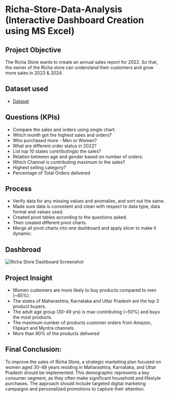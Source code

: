 # Richa-Store-Data-Analysis (Interactive Dashboard Creation using MS Excel)
## Project Objective
The Richa Store wants to create an annual sales report for 2022. So that, the owner of the Richa store can understand their customers and grow more sales in 2023 & 2024.
## Dataset used
- <a href="https://github.com/Saurabhjb07/Data-Analysis-Dashboard/blob/main/RichaStore%20Dataset.xlsx">Dataset</a>

## Questions (KPIs)
-	Compare the sales and orders using single chart.
-	Which month got the highest sales and orders?
-	Who purchased more - Men or Women?
-	What are different order status in 2022?
-	List top 10 states contributingto the sales?
-	Relation between age and gender based on number of orders.
-	Which Channel is contributing maximum to the sales?
-	Highest selling category?
-	Percentage of Total Orders delivered

## Process
-	Verify data for any missing values and anomalies, and sort out the same.
-	Made sure data is consistent and clean with respect to data type, data format and values used.
-	Created pivot tables according to the questions asked.
-	Then created different pivot charts.
-	Merge all pivot charts into one dashboard and apply slicer to make it dynamic.

 ## Dashbroad
 ![Richa Store Dashboard Screenshot](https://github.com/user-attachments/assets/6796ec63-164e-4641-a9fe-3436c41d98a3)

 ## Project Insight
-	Women customers are more likely to buy products compared to men (~65%).
-	The states of Maharashtra, Karnataka and Uttar Pradesh are the top 3 product buyers.
-	The adult age group (30-49 yrs) is max contributing (~50%) and buys the most products.
-	The maximum number of products customer orders from Amazon, Flipkart and Myntra channels.
-	More than 90% of the products delivered

## Final Conclusion:
To improve the sales of Richa Store, a strategic marketing plan focused on women aged 30-49 years residing in Maharashtra, Karnataka, and Uttar Pradesh should be implemented. This demographic represents a key consumer segment, as they often make significant household and lifestyle purchases. The approach should include targeted digital marketing campaigns and personalized promotions to capture their attention.



